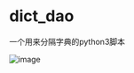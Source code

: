 # dict_dao
一个用来分隔字典的python3脚本

![image](https://user-images.githubusercontent.com/58037546/148670245-86966353-4fd1-4a1c-8c97-44e3cd01e593.png)
